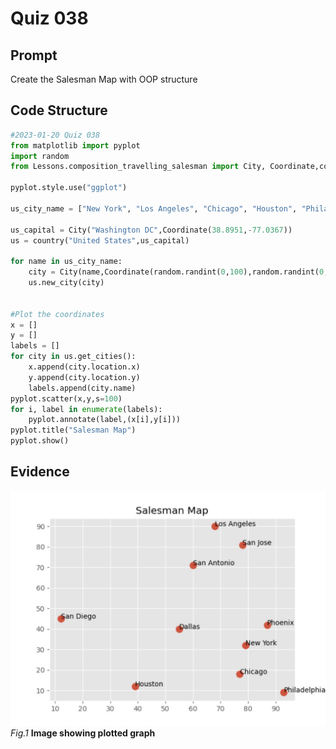 # Quiz 038

## Prompt
Create the Salesman Map with OOP structure

## Code Structure

```.py
#2023-01-20 Quiz 038
from matplotlib import pyplot
import random
from Lessons.composition_travelling_salesman import City, Coordinate,country

pyplot.style.use("ggplot")

us_city_name = ["New York", "Los Angeles", "Chicago", "Houston", "Philadelphia", "Phoenix", "San Antonio", "San Diego", "Dallas", "San Jose"]

us_capital = City("Washington DC",Coordinate(38.8951,-77.0367))
us = country("United States",us_capital)

for name in us_city_name:
    city = City(name,Coordinate(random.randint(0,100),random.randint(0,100)))
    us.new_city(city)


#Plot the coordinates
x = []
y = []
labels = []
for city in us.get_cities():
    x.append(city.location.x)
    y.append(city.location.y)
    labels.append(city.name)
pyplot.scatter(x,y,s=100)
for i, label in enumerate(labels):
    pyplot.annotate(label,(x[i],y[i]))
pyplot.title("Salesman Map")
pyplot.show()
```

## Evidence

![](/Assets/Quiz038_Evidence.jpg)
*Fig.1* **Image showing plotted graph**